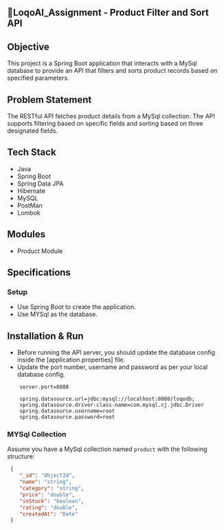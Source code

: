 ## 🎯LoqoAI_Assignment - Product Filter and Sort API


## Objective

This project is a Spring Boot application that interacts with a MySql database to provide an API that filters and sorts product records based on specified parameters.

## Problem Statement

The RESTful API fetches product details from a MySql collection. The API supports filtering based on specific fields and sorting based on three designated fields.

## Tech Stack

- Java
- Spring Boot
- Spring Data JPA
- Hibernate
- MySQL
- PostMan
- Lombok
  
## Modules

- Product Module


## Specifications

### Setup
- Use Spring Boot to create the application.
- Use MYSql as the database.

## Installation & Run

- Before running the API server, you should update the database config inside the [application.properties] file.
- Update the port number, username and password as per your local database config.

```
    server.port=8888

    spring.datasource.url=jdbc:mysql://localhost:8080/loqodb;
    spring.datasource.driver-class-name=com.mysql.cj.jdbc.Driver
    spring.datasource.username=root
    spring.datasource.password=root

```

### MYSql Collection
Assume you have a MySql collection named `product` with the following structure:
```json
 {
    "_id": "ObjectId",
    "name": "string",
    "category": "string",
    "price": "double",
    "inStock": "boolean",
    "rating": "double",
    "createdAt": "Date"
 }

